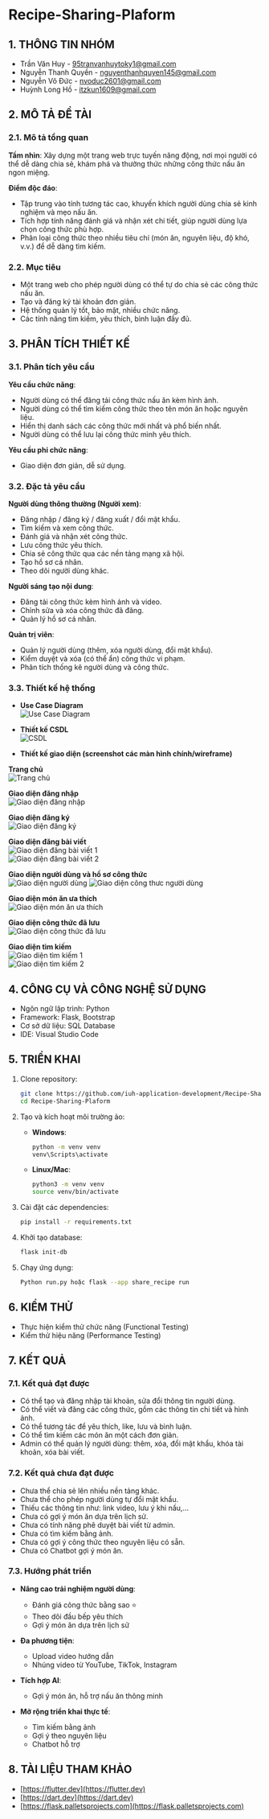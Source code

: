 # Recipe-Sharing-Plaform

## 1. THÔNG TIN NHÓM

- Trần Văn Huy - 95tranvanhuytoky1@gmail.com  
- Nguyễn Thanh Quyền - nguyenthanhquyen145@gmail.com  
- Nguyễn Võ Đức - nvoduc2601@gmail.com  
- Huỳnh Long Hồ - itzkun1609@gmail.com  

## 2. MÔ TẢ ĐỀ TÀI

### 2.1. Mô tả tổng quan

**Tầm nhìn**: Xây dựng một trang web trực tuyến năng động, nơi mọi người có thể dễ dàng chia sẻ, khám phá và thưởng thức những công thức nấu ăn ngon miệng.  

**Điểm độc đáo**:  
- Tập trung vào tính tương tác cao, khuyến khích người dùng chia sẻ kinh nghiệm và mẹo nấu ăn.  
- Tích hợp tính năng đánh giá và nhận xét chi tiết, giúp người dùng lựa chọn công thức phù hợp.  
- Phân loại công thức theo nhiều tiêu chí (món ăn, nguyên liệu, độ khó, v.v.) để dễ dàng tìm kiếm.  

### 2.2. Mục tiêu

- Một trang web cho phép người dùng có thể tự do chia sẻ các công thức nấu ăn.  
- Tạo và đăng ký tài khoản đơn giản.  
- Hệ thống quản lý tốt, bảo mật, nhiều chức năng.  
- Các tính năng tìm kiếm, yêu thích, bình luận đầy đủ.  

## 3. PHÂN TÍCH THIẾT KẾ

### 3.1. Phân tích yêu cầu

**Yêu cầu chức năng**:
- Người dùng có thể đăng tải công thức nấu ăn kèm hình ảnh.  
- Người dùng có thể tìm kiếm công thức theo tên món ăn hoặc nguyên liệu.  
- Hiển thị danh sách các công thức mới nhất và phổ biến nhất.  
- Người dùng có thể lưu lại công thức mình yêu thích.  

**Yêu cầu phi chức năng**:
- Giao diện đơn giản, dễ sử dụng.  

### 3.2. Đặc tả yêu cầu

**Người dùng thông thường (Người xem)**:  
- Đăng nhập / đăng ký / đăng xuất / đổi mật khẩu.  
- Tìm kiếm và xem công thức.  
- Đánh giá và nhận xét công thức.  
- Lưu công thức yêu thích.  
- Chia sẻ công thức qua các nền tảng mạng xã hội.  
- Tạo hồ sơ cá nhân.  
- Theo dõi người dùng khác.  

**Người sáng tạo nội dung**:  
- Đăng tải công thức kèm hình ảnh và video.  
- Chỉnh sửa và xóa công thức đã đăng.  
- Quản lý hồ sơ cá nhân.  

**Quản trị viên**:  
- Quản lý người dùng (thêm, xóa người dùng, đổi mật khẩu).  
- Kiểm duyệt và xóa (có thể ẩn) công thức vi phạm.  
- Phân tích thống kê người dùng và công thức.  

### 3.3. Thiết kế hệ thống

- **Use Case Diagram**  
![Use Case Diagram](imageREADME/Picture.png)
- **Thiết kế CSDL**  
![CSDL](imageREADME/Picture1.png)

- **Thiết kế giao diện (screenshot các màn hình chính/wireframe)**  

**Trang chủ**  
![Trang chủ](imageREADME/Picture2.png)

**Giao diện đăng nhập**  
![Giao diện đăng nhập](imageREADME/Picture3.png)

**Giao diện đăng ký**  
![Giao diện đăng ký](imageREADME/Picture4.png)

**Giao diện đăng bài viết**  
![Giao diện đăng bài viết 1](imageREADME/Picture5.png)  
![Giao diện đăng bài viết 2](imageREADME/Picture6.png)

**Giao diện người dùng và hồ sơ công thức**  
![Giao diện người dùng](imageREADME/Picture7.png)
![Giao diện công thưc người dùng](imageREADME/Picture8.png)

**Giao diện món ăn ưa thích**  
![Giao diện món ăn ưa thích](imageREADME/Picture9.png)

**Giao diện công thức đã lưu**  
![Giao diện công thức đã lưu](imageREADME/Picture10.png)

**Giao diện tìm kiếm**  
![Giao diện tìm kiếm 1](imageREADME/Picture11.png)  
![Giao diện tìm kiếm 2](imageREADME/Picture12.png)  


## 4. CÔNG CỤ VÀ CÔNG NGHỆ SỬ DỤNG

- Ngôn ngữ lập trình: Python  
- Framework: Flask, Bootstrap  
- Cơ sở dữ liệu: SQL Database  
- IDE: Visual Studio Code  

## 5. TRIỂN KHAI

1. Clone repository:
    ```bash
    git clone https://github.com/iuh-application-development/Recipe-Sharing-Plaform.git
    cd Recipe-Sharing-Plaform
    ```

2. Tạo và kích hoạt môi trường ảo:
    - **Windows**:
        ```bash
        python -m venv venv
        venv\Scripts\activate
        ```
    - **Linux/Mac**:
        ```bash
        python3 -m venv venv
        source venv/bin/activate
        ```

3. Cài đặt các dependencies:
    ```bash
    pip install -r requirements.txt
    ```

4. Khởi tạo database:
    ```bash
    flask init-db
    ```

5. Chạy ứng dụng:
    ```bash
    Python run.py hoặc flask --app share_recipe run
    ```

## 6. KIỂM THỬ

- Thực hiện kiểm thử chức năng (Functional Testing)  
- Kiểm thử hiệu năng (Performance Testing)  

## 7. KẾT QUẢ

### 7.1. Kết quả đạt được

- Có thể tạo và đăng nhập tài khoản, sửa đổi thông tin người dùng.  
- Có thể viết và đăng các công thức, gồm các thông tin chi tiết và hình ảnh.  
- Có thể tương tác để yêu thích, like, lưu và bình luận.  
- Có thể tìm kiếm các món ăn một cách đơn giản.  
- Admin có thể quản lý người dùng: thêm, xóa, đổi mật khẩu, khóa tài khoản, xóa bài viết.  

### 7.2. Kết quả chưa đạt được

- Chưa thể chia sẻ lên nhiều nền tảng khác.  
- Chưa thể cho phép người dùng tự đổi mật khẩu.  
- Thiếu các thông tin như: link video, lưu ý khi nấu,...  
- Chưa có gợi ý món ăn dựa trên lịch sử.  
- Chưa có tính năng phê duyệt bài viết từ admin.  
- Chưa có tìm kiếm bằng ảnh.  
- Chưa có gợi ý công thức theo nguyên liệu có sẵn.  
- Chưa có Chatbot gợi ý món ăn.  

### 7.3. Hướng phát triển

- **Nâng cao trải nghiệm người dùng**:
    - Đánh giá công thức bằng sao ⭐  
    - Theo dõi đầu bếp yêu thích  
    - Gợi ý món ăn dựa trên lịch sử  

- **Đa phương tiện**:
    - Upload video hướng dẫn  
    - Nhúng video từ YouTube, TikTok, Instagram  

- **Tích hợp AI**:
    - Gợi ý món ăn, hỗ trợ nấu ăn thông minh  

- **Mở rộng triển khai thực tế**:
    - Tìm kiếm bằng ảnh  
    - Gợi ý theo nguyên liệu  
    - Chatbot hỗ trợ  

## 8. TÀI LIỆU THAM KHẢO

- [https://flutter.dev](https://flutter.dev)  
- [https://dart.dev](https://dart.dev)  
- [https://flask.palletsprojects.com](https://flask.palletsprojects.com)  
